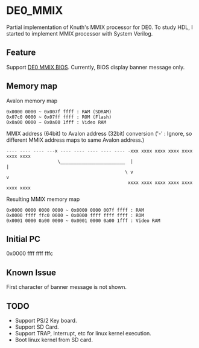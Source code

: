 # DE0_MMIX

Partial implementation of Knuth's MMIX processor for DE0.
To study HDL, I started to implement MMIX processor with System Verilog.

## Feature
Support [DE0 MMIX BIOS](http://github.com/eiji-y/DE0_MMIX_BIOS).
Currently, BIOS display banner message only.

## Memory map

Avalon memory map
```
0x0000 0000 ~ 0x007f ffff : RAM (SDRAM)
0x07c0 0000 ~ 0x07ff ffff : ROM (Flash)
0x0a00 0000 ~ 0x0a00 1fff : Video RAM
```

MMIX address (64bit) to Avalon address (32bit) conversion
('-' : Ignore, so different MMIX address maps to same Avalon address.)

```
---- ---- ---- ---x ---- ---- ---- ---- ---- -xxx xxxx xxxx xxxx xxxx xxxx xxxx
                   \________________________  |                               |
                                            \ v                               v
                                             xxxx xxxx xxxx xxxx xxxx xxxx xxxx
```

Resulting MMIX memory map
```
0x0000 0000 0000 0000 ~ 0x0000 0000 007f ffff : RAM
0x0000 ffff ffc0 0000 ~ 0x0000 ffff ffff ffff : ROM
0x0001 0000 0a00 0000 ~ 0x0001 0000 0a00 1fff : Video RAM
```

## Initial PC
0x0000 ffff ffff fffc

## Known Issue
First character of banner message is not shown.

## TODO
* Support PS/2 Key board.
* Support SD Card.
* Support TRAP, Interrupt, etc for linux kernel execution.
* Boot linux kernel from SD card.
